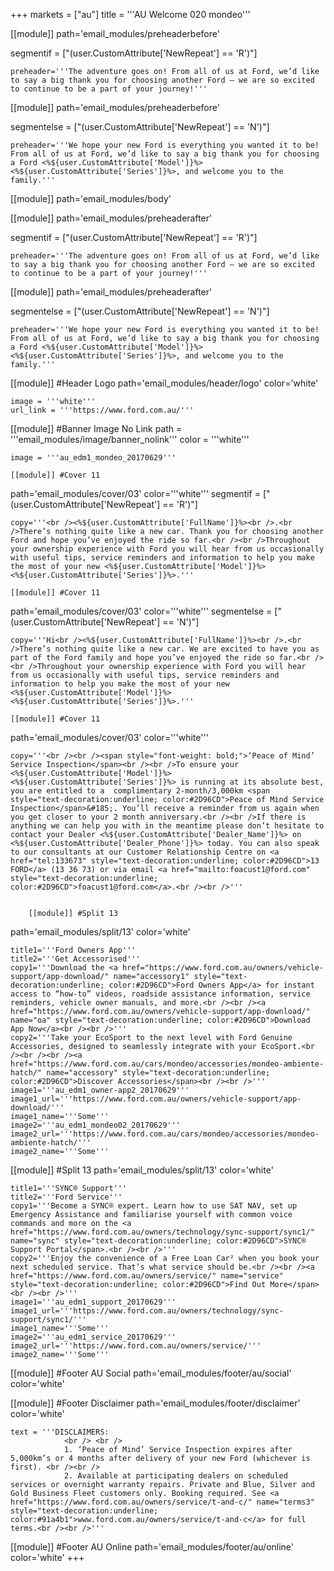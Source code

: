 +++
markets = ["au"]
title = '''AU Welcome 020 mondeo'''


[[module]]
path='email_modules/preheaderbefore'

segmentif = ["(user.CustomAttribute['NewRepeat'] == 'R')"]

	preheader='''The adventure goes on! From all of us at Ford, we’d like to say a big thank you for choosing another Ford – we are so excited to continue to be a part of your journey!'''

[[module]]
path='email_modules/preheaderbefore'

segmentelse = ["(user.CustomAttribute['NewRepeat'] == 'N')"]

	preheader='''We hope your new Ford is everything you wanted it to be! From all of us at Ford, we’d like to say a big thank you for choosing a Ford <%${user.CustomAttribute['Model']}%> <%${user.CustomAttribute['Series']}%>, and welcome you to the family.'''

[[module]]
path='email_modules/body'


[[module]]
path='email_modules/preheaderafter'

segmentif = ["(user.CustomAttribute['NewRepeat'] == 'R')"]

	preheader='''The adventure goes on! From all of us at Ford, we’d like to say a big thank you for choosing another Ford – we are so excited to continue to be a part of your journey!'''

[[module]]
path='email_modules/preheaderafter'

segmentelse = ["(user.CustomAttribute['NewRepeat'] == 'N')"]

	preheader='''We hope your new Ford is everything you wanted it to be! From all of us at Ford, we’d like to say a big thank you for choosing a Ford <%${user.CustomAttribute['Model']}%> <%${user.CustomAttribute['Series']}%>, and welcome you to the family.'''


[[module]] #Header Logo
path='email_modules/header/logo'
color='white'

	image = '''white'''
	url_link = '''https://www.ford.com.au/'''


[[module]] #Banner Image No Link
path = '''email_modules/image/banner_nolink'''
color = '''white'''

	image = '''au_edm1_mondeo_20170629'''

	[[module]] #Cover 11
path='email_modules/cover/03'
color='''white'''
segmentif = ["(user.CustomAttribute['NewRepeat'] == 'R')"]

	copy='''<br /><%${user.CustomAttribute['FullName']}%><br />.<br />There’s nothing quite like a new car. Thank you for choosing another Ford and hope you’ve enjoyed the ride so far.<br /><br />Throughout your ownership experience with Ford you will hear from us occasionally with useful tips, service reminders and information to help you make the most of your new <%${user.CustomAttribute['Model']}%> <%${user.CustomAttribute['Series']}%>.'''
    
    [[module]] #Cover 11
path='email_modules/cover/03'
color='''white'''
segmentelse = ["(user.CustomAttribute['NewRepeat'] == 'N')"]

	copy='''Hi<br /><%${user.CustomAttribute['FullName']}%><br />.<br />There’s nothing quite like a new car. We are excited to have you as part of the Ford family and hope you’ve enjoyed the ride so far.<br /><br />Throughout your ownership experience with Ford you will hear from us occasionally with useful tips, service reminders and information to help you make the most of your new <%${user.CustomAttribute['Model']}%> <%${user.CustomAttribute['Series']}%>.'''
    
    [[module]] #Cover 11
path='email_modules/cover/03'
color='''white'''

	copy='''<br /><br /><span style="font-weight: bold;">‘Peace of Mind’ Service Inspection</span><br /><br />To ensure your <%${user.CustomAttribute['Model']}%> <%${user.CustomAttribute['Series']}%> is running at its absolute best, you are entitled to a  complimentary 2-month/3,000km <span style="text-decoration:underline; color:#2D96CD">Peace of Mind Service Inspection</span>&#185;. You’ll receive a reminder from us again when you get closer to your 2 month anniversary.<br /><br />If there is anything we can help you with in the meantime please don’t hesitate to contact your Dealer <%${user.CustomAttribute['Dealer_Name']}%> on <%${user.CustomAttribute['Dealer_Phone']}%> today. You can also speak to our consultants at our Customer Relationship Centre on <a href="tel:133673" style="text-decoration:underline; color:#2D96CD">13 FORD</a> (13 36 73) or via email <a href="mailto:foacust1@ford.com" style="text-decoration:underline; color:#2D96CD">foacust1@ford.com</a>.<br /><br />''' 

    
        [[module]] #Split 13
path='email_modules/split/13'
color='white'

	title1='''Ford Owners App'''
	title2='''Get Accessorised'''
	copy1='''Download the <a href="https://www.ford.com.au/owners/vehicle-support/app-download/" name="accessory1" style="text-decoration:underline; color:#2D96CD">Ford Owners App</a> for instant access to “how-to” videos, roadside assistance information, service reminders, vehicle owner manuals, and more.<br /><br /><a href="https://www.ford.com.au/owners/vehicle-support/app-download/" name="oa" style="text-decoration:underline; color:#2D96CD">Download App Now</a><br /><br />'''
	copy2='''Take your EcoSport to the next level with Ford Genuine Accessories, designed to seamlessly integrate with your EcoSport.<br /><br /><br /><a href="https://www.ford.com.au/cars/mondeo/accessories/mondeo-ambiente-hatch/" name="accessory" style="text-decoration:underline; color:#2D96CD">Discover Accessories</span><br /><br />'''
	image1='''au_edm1_owner-app2_20170629'''
    image1_url='''https://www.ford.com.au/owners/vehicle-support/app-download/'''
    image1_name='''Some'''
    image2='''au_edm1_mondeo02_20170629'''
    image2_url='''https://www.ford.com.au/cars/mondeo/accessories/mondeo-ambiente-hatch/'''
    image2_name='''Some'''

 [[module]] #Split 13
path='email_modules/split/13'
color='white'

	title1='''SYNC® Support'''
	title2='''Ford Service'''
	copy1='''Become a SYNC® expert. Learn how to use SAT NAV, set up Emergency Assistance and familiarise yourself with common voice commands and more on the <a href="https://www.ford.com.au/owners/technology/sync-support/sync1/" name="sync" style="text-decoration:underline; color:#2D96CD">SYNC® Support Portal</span>.<br /><br />'''
	copy2='''Enjoy the convenience of a Free Loan Car² when you book your next scheduled service. That’s what service should be.<br /><br /><a href="https://www.ford.com.au/owners/service/" name="service" style="text-decoration:underline; color:#2D96CD">Find Out More</span><br /><br />'''
	image1='''au_edm1_support_20170629'''
    image1_url='''https://www.ford.com.au/owners/technology/sync-support/sync1/'''
    image1_name='''Some'''
    image2='''au_edm1_service_20170629'''
    image2_url='''https://www.ford.com.au/owners/service/'''
    image2_name='''Some'''


[[module]] #Footer AU Social
path='email_modules/footer/au/social'
color='white'

[[module]] #Footer Disclaimer
path='email_modules/footer/disclaimer'
color='white'

	text = '''DISCLAIMERS:
				<br /> <br />
                1. ‘Peace of Mind’ Service Inspection expires after 5,000km’s or 4 months after delivery of your new Ford (whichever is first). <br /><br />
                2. Available at participating dealers on scheduled services or overnight warranty repairs. Private and Blue, Silver and Gold Business Fleet customers only. Booking required. See <a href="https://www.ford.com.au/owners/service/t-and-c/" name="terms3" style="text-decoration:underline; color:#91a4b1">www.ford.com.au/owners/service/t-and-c</a> for full terms.<br /><br />'''
                
[[module]] #Footer AU Online
path='email_modules/footer/au/online'
color='white'
+++
